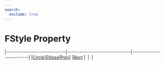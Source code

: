 ```yaml
---
search:
  exclude: true
---
```


<h1 class="heading"><span class="name">FStyle Property</span></h1>

|------------------------------|--------------------------------|--------------------------|
|[Circle](../objects/circle.md)|[Ellipse](../objects/ellipse.md)|[Poly](../objects/poly.md)|
|[Rect](../objects/rect.md)    |&nbsp;                          |&nbsp;                    |
